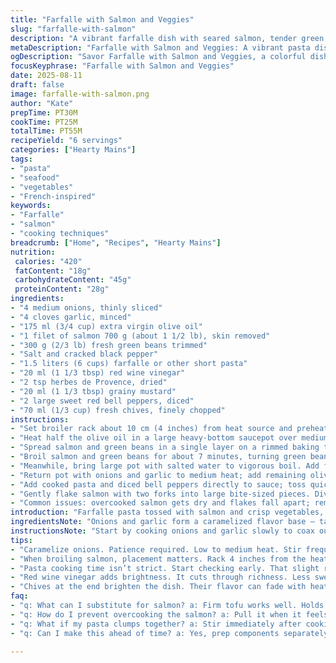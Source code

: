 ```yaml
---
title: "Farfalle with Salmon and Veggies"
slug: "farfalle-with-salmon"
description: "A vibrant farfalle dish with seared salmon, tender green beans replacing asparagus, and sweet bell peppers swapped in for tomatoes. Sautéed onions and garlic form the base, enhanced by tangy red wine vinegar and herbes de Provence. Dijon mustard and fresh chives round out the flavors. Cook pasta al dente, grill salmon skinless for a crisp exterior, tender interior. Visual cues guide timing rather than strict clocks, ensuring peak texture and flavor. Vegan olive oil substitutes and simple seasoning make it flexible. Practical swaps, seasoning layering, and balancing acid and fat for taste and texture."
metaDescription: "Farfalle with Salmon and Veggies: A vibrant pasta dish with seared salmon, green beans, and bell peppers for a French-inspired flavor explosion."
ogDescription: "Savor Farfalle with Salmon and Veggies, a colorful dish with fresh ingredients and tangy red wine vinegar for a rich flavor profile."
focusKeyphrase: "Farfalle with Salmon and Veggies"
date: 2025-08-11
draft: false
image: farfalle-with-salmon.png
author: "Kate"
prepTime: PT30M
cookTime: PT25M
totalTime: PT55M
recipeYield: "6 servings"
categories: ["Hearty Mains"]
tags:
- "pasta"
- "seafood"
- "vegetables"
- "French-inspired"
keywords:
- "Farfalle"
- "salmon"
- "cooking techniques"
breadcrumb: ["Home", "Recipes", "Hearty Mains"]
nutrition: 
 calories: "420"
 fatContent: "18g"
 carbohydrateContent: "45g"
 proteinContent: "28g"
ingredients:
- "4 medium onions, thinly sliced"
- "4 cloves garlic, minced"
- "175 ml (3/4 cup) extra virgin olive oil"
- "1 filet of salmon 700 g (about 1 1/2 lb), skin removed"
- "300 g (2/3 lb) fresh green beans trimmed"
- "Salt and cracked black pepper"
- "1.5 liters (6 cups) farfalle or other short pasta"
- "20 ml (1 1/3 tbsp) red wine vinegar"
- "2 tsp herbes de Provence, dried"
- "20 ml (1 1/3 tbsp) grainy mustard"
- "2 large sweet red bell peppers, diced"
- "70 ml (1/3 cup) fresh chives, finely chopped"
instructions:
- "Set broiler rack about 10 cm (4 inches) from heat source and preheat broiler."
- "Heat half the olive oil in a large heavy-bottom saucepot over medium heat; toss in sliced onions and garlic. Listen for the slow sizzle and smell deepening aroma. Cook about 12 minutes stirring often to coax out sweetness without burning. When onions are translucent and lightly golden, remove from heat but keep pot handy."
- "Spread salmon and green beans in a single layer on a rimmed baking tray; brush generously with remaining olive oil. Season with salt and cracked black pepper. Tip: skin off salmon flakes more easily and cooks more evenly under broiler heat."
- "Broil salmon and green beans for about 7 minutes, turning green beans once halfway. Visual cue: salmon edges slightly browned and surface firm but tender when pressed. Beans should be bright green, tender crisp. Remove from oven, keep warm wrapped loosely in foil."
- "Meanwhile, bring large pot with salted water to vigorous boil. Add farfalle; stir once immediately to prevent sticking. Cook until just shy of al dente (bite still with faint resistance) about 12 minutes but start checking at 10. Drain well, reserving a bit of pasta water in case of dry sauce."
- "Return pot with onions and garlic to medium heat; add remaining olive oil, red wine vinegar, dried herbes de Provence, and grainy mustard. Stir until fragrant and sauce coats the pot sides, about 3 to 4 minutes. Adjust acidity and mustard flavor to balance lingering sweetness from onions."
- "Add cooked pasta and diced bell peppers directly to sauce; toss quickly to coat evenly and warm through. If it looks dry, add a splash of reserved pasta water or extra oil for sheen."
- "Gently flake salmon with two forks into large bite-sized pieces. Divide pasta among plates or large shallow bowls; top with salmon flakes and scatter fresh chives over everything. Serve immediately, encouraging diners to mix sharply flavored bits with mellow pasta and veggies."
- "Common issues: overcooked salmon gets dry and flakes fall apart; remove from broiler promptly when flesh feels firm but still moist. Soften onions slowly over moderate heat to avoid bitterness. Substitute green beans with asparagus or broccoli, bell peppers with sun-dried tomatoes for distinct undertones."
introduction: "Farfalle pasta tossed with salmon and crisp vegetables, layered with sharp mustard and herbal tang. Not your typical 5-ingredient pasta. It involves knowledge of when onions have that deep caramelized aroma without burning, how to tell salmon is just done under a broiler, and cooking farfalle to just the right chewiness. Green beans take the place of asparagus, bell peppers substitute for juicy tomatoes, shifting texture and flavor. An acid hit from red wine vinegar instead of balsamic cuts through the richness. Timing is fluid. Visual cues over clocks. Flakes of salmon resting warm ready to be folded into pasta spells ease with a touch of precision. This is for cooks who know when to pause and who relish the interplay of textures but don’t want fussiness. The herbes de Provence adds a rustic French note, mustard deepens the profile. Not vegetarian — but flexible. Can swap salmon with firm tofu or smoked tempeh to hold texture. Technique and timing trump rigid instructions."
ingredientsNote: "Onions and garlic form a caramelized flavor base — take your time here. Don’t rush, or they’ll bitter. Use extra virgin olive oil for richness and silky coating. The salmon filet should be skinless for even cooking and easy flaking. For vegetables, green beans are a crunchier, more reliable substitute for asparagus which can overcook quickly under broiler; bell peppers lend sweetness not found with raw tomatoes. Red wine vinegar is sharper than balsamic but less sweet, balancing mustard’s punch. Herbes de Provence adds aromatic complexity without overpowering. Fresh chives at the end add brightness and color. When swapping ingredients, maintain balance between acidity, fat, and texture — critical for layered mouthfeel. Common kitchen trick: if you lack a broiler, a hot grill pan or oven at max roast temp can substitute, turning salmon frequently."
instructionsNote: "Start by cooking onions and garlic slowly to coax out sugars and depth — listen for gentle sizzling, avoid sharp crackles which mean burning. Broil salmon and green beans close to heat for rapid caramelization; watch visual signs carefully: salmon should firm but spring back on gentle press. Green beans should remain tender crisp — a flick of color from bright green to slightly blistered edges signals doneness. Pasta cooking depends on feel: bite into a piece as it nears the end of suggested time; little resistance means overcooked. Sauce brings acidity from red wine vinegar and pungency from mustard — helps break richness and meld flavors. Add pasta while sauce is warm but not hot to prevent clumping. Incorporate diced bell peppers at this stage for fresh pops of sweetness. Flake salmon gently to preserve large pieces — breaking prematurely creates fish dust, losing texture. Garnish with fresh chives last; intense heat dulls their aroma and color. If sauce feels dry, reserved pasta water is your best ally — adds silkiness without thinning flavor. Practical: this dish can be made ahead by cooking components separately; reheat gently in sauce to avoid overcooking fish or vegetables."
tips:
- "Caramelize onions. Patience required. Low to medium heat. Stir frequently. Listen for that gentle sizzle. Aroma deepens when onions become sweet. Avoid burning. Use enough oil. Skip rushing. They'll bitter if overheated. Feel for that soft yet resilient texture."
- "When broiling salmon, placement matters. Rack 4 inches from the heat source. Watch closely. Salmon edges should brown slightly. Should feel firm but still moist when pressed. Green beans need attention too. Should stay bright green; turn halfway."
- "Pasta cooking time isn’t strict. Start checking early. That slight resistance is ideal. Ideal timing varies by brand. Drain and hold some pasta water back. Helps adjust sauce consistency if it looks dry later."
- "Red wine vinegar adds brightness. It cuts through richness. Less sweet than balsamic. Use it to balance heavy flavors. Ditch unneeded acidity. Mustard also plays a role. Adds sharpness. Adjust per your tolerance for pungency."
- "Chives at the end brighten the dish. Their flavor can fade with heat. Add them last to preserve pop of color. If you don’t have chives, fresh parsley works too. Adjust flavor balance by considering substitutes carefully."
faq:
- "q: What can I substitute for salmon? a: Firm tofu works well. Holds texture nicely. Smoked tempeh adds another dimension. Both options absorb flavors well."
- "q: How do I prevent overcooking the salmon? a: Pull it when it feels firm but gives slightly. Keep it warm wrapped in foil. Timing dependent on thickness."
- "q: What if my pasta clumps together? a: Stir immediately after cooking. Drizzle with oil. Or save a bit of cooking water to loosen it up. Helps retain creaminess in the sauce."
- "q: Can I make this ahead of time? a: Yes, prep components separately. Reheat gently in sauce. Avoid reheating fish too much. Doesn't fare well with high heat."

---
```

